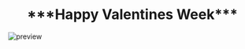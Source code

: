 <html>
  <body>
    <center>
    <h1>***Happy Valentines Week***</h1>
    </center>
    <image src="preview.png" alt='preview'>
  </body>
</html>
